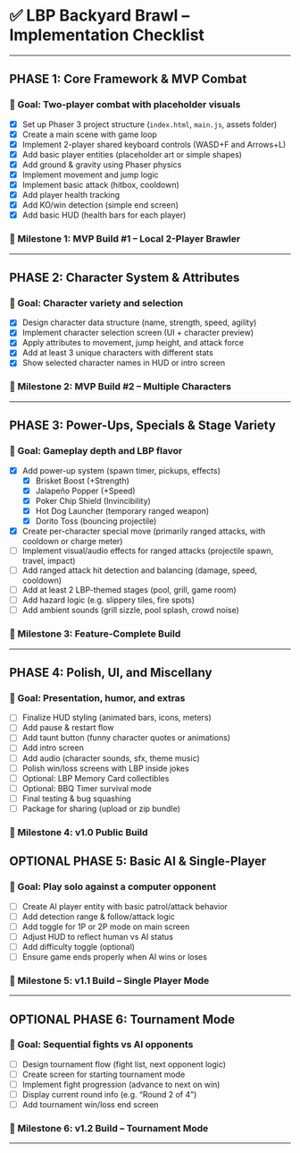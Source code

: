 
# ✅ LBP Backyard Brawl – Implementation Checklist

---

## **PHASE 1: Core Framework & MVP Combat**
### 🎯 Goal: Two-player combat with placeholder visuals

- [X] Set up Phaser 3 project structure (`index.html`, `main.js`, assets folder)
- [X] Create a main scene with game loop
- [X] Implement 2-player shared keyboard controls (WASD+F and Arrows+L)
- [X] Add basic player entities (placeholder art or simple shapes)
- [X] Add ground & gravity using Phaser physics
- [X] Implement movement and jump logic
- [X] Implement basic attack (hitbox, cooldown)
- [X] Add player health tracking
- [X] Add KO/win detection (simple end screen)
- [X] Add basic HUD (health bars for each player)

### 🏁 Milestone 1: MVP Build #1 – Local 2-Player Brawler

---

## **PHASE 2: Character System & Attributes**
### 🎯 Goal: Character variety and selection

- [X] Design character data structure (name, strength, speed, agility)
- [X] Implement character selection screen (UI + character preview)
- [X] Apply attributes to movement, jump height, and attack force
- [X] Add at least 3 unique characters with different stats
- [X] Show selected character names in HUD or intro screen

### 🏁 Milestone 2: MVP Build #2 – Multiple Characters

---

## **PHASE 3: Power-Ups, Specials & Stage Variety**
### 🎯 Goal: Gameplay depth and LBP flavor

- [X] Add power-up system (spawn timer, pickups, effects)
    - [X] Brisket Boost (+Strength)
    - [X] Jalapeño Popper (+Speed)
    - [X] Poker Chip Shield (Invincibility)
    - [X] Hot Dog Launcher (temporary ranged weapon)
    - [X] Dorito Toss (bouncing projectile)
- [X] Create per-character special move (primarily ranged attacks, with cooldown or charge meter)
- [ ] Implement visual/audio effects for ranged attacks (projectile spawn, travel, impact)
- [ ] Add ranged attack hit detection and balancing (damage, speed, cooldown)
- [ ] Add at least 2 LBP-themed stages (pool, grill, game room)
- [ ] Add hazard logic (e.g. slippery tiles, fire spots)
- [ ] Add ambient sounds (grill sizzle, pool splash, crowd noise)

### 🏁 Milestone 3: Feature-Complete Build

---

## **PHASE 4: Polish, UI, and Miscellany**
### 🎯 Goal: Presentation, humor, and extras

- [ ] Finalize HUD styling (animated bars, icons, meters)
- [ ] Add pause & restart flow
- [ ] Add taunt button (funny character quotes or animations)
- [ ] Add intro screen
- [ ] Add audio (character sounds, sfx, theme music)
- [ ] Polish win/loss screens with LBP inside jokes
- [ ] Optional: LBP Memory Card collectibles
- [ ] Optional: BBQ Timer survival mode
- [ ] Final testing & bug squashing
- [ ] Package for sharing (upload or zip bundle)

### 🏁 Milestone 4: v1.0 Public Build


## **OPTIONAL PHASE 5: Basic AI & Single-Player**
### 🎯 Goal: Play solo against a computer opponent

- [ ] Create AI player entity with basic patrol/attack behavior
- [ ] Add detection range & follow/attack logic
- [ ] Add toggle for 1P or 2P mode on main screen
- [ ] Adjust HUD to reflect human vs AI status
- [ ] Add difficulty toggle (optional)
- [ ] Ensure game ends properly when AI wins or loses

### 🏁 Milestone 5: v1.1 Build – Single Player Mode

---

## **OPTIONAL PHASE 6: Tournament Mode**
### 🎯 Goal: Sequential fights vs AI opponents

- [ ] Design tournament flow (fight list, next opponent logic)
- [ ] Create screen for starting tournament mode
- [ ] Implement fight progression (advance to next on win)
- [ ] Display current round info (e.g. “Round 2 of 4”)
- [ ] Add tournament win/loss end screen

### 🏁 Milestone 6: v1.2 Build – Tournament Mode

---